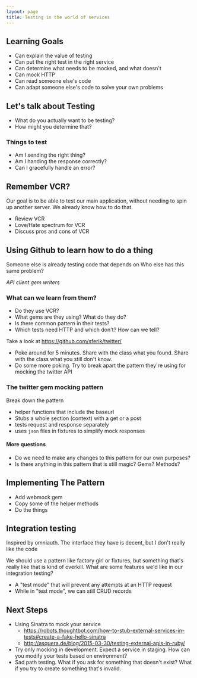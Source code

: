 ```yaml
---
layout: page
title: Testing in the world of services
---
```


## Learning Goals

- Can explain the value of testing
- Can put the right test in the right service
- Can determine what needs to be mocked, and what doesn't
- Can mock HTTP
- Can read someone else's code
- Can adapt someone else's code to solve your own problems

## Let's talk about Testing

- What do you actually want to be testing?
- How might you determine that?

### Things to test

- Am I sending the right thing?
- Am I handing the response correctly?
- Can I gracefully handle an error?

## Remember VCR?

Our goal is to be able to test our main application, without needing to spin up another server. We already know how to do that.

- Review VCR
- Love/Hate spectrum for VCR
- Discuss pros and cons of VCR

## Using Github to learn how to do a thing

Someone else is already testing code that depends on Who else has this same problem?

_API client gem writers_

### What can we learn from them?

- Do they use VCR?
- What gems are they using? What do they do?
- Is there common pattern in their tests?
- Which tests need HTTP and which don't? How can we tell?

Take a look at <https://github.com/sferik/twitter/>

- Poke around for 5 minutes. Share with the class what you found. Share with the class what you still don't know.
- Do some more poking. Try to break apart the pattern they're using for mocking the twitter API

### The twitter gem mocking pattern

Break down the pattern

- helper functions that include the baseurl
- Stubs a whole section (context) with a get or a post
- tests request and response separately
- uses `json` files in fixtures to simplify mock responses

#### More questions

- Do we need to make any changes to this pattern for our own purposes?
- Is there anything in this pattern that is still magic? Gems? Methods?

## Implementing The Pattern

- Add webmock gem
- Copy some of the helper methods
- Do the things

## Integration testing

Inspired by omniauth. The interface they have is decent, but I don't really like the code

We should use a pattern like factory girl or fixtures, but something that's really like that is kind of overkill. What are some features we'd like in our integration testing?

- A "test mode" that will prevent any attempts at an HTTP request
- While in "test mode", we can still CRUD records

## Next Steps
- Using Sinatra to mock your service
  - https://robots.thoughtbot.com/how-to-stub-external-services-in-tests#create-a-fake-hello-sinatra
  - http://asquera.de/blog/2015-03-30/testing-external-apis-in-ruby/
- Try only mocking in development. Expect a service in staging. How can you modify your tests based on environment?
- Sad path testing. What if you ask for something that doesn't exist? What if you try to create something that's invalid.
